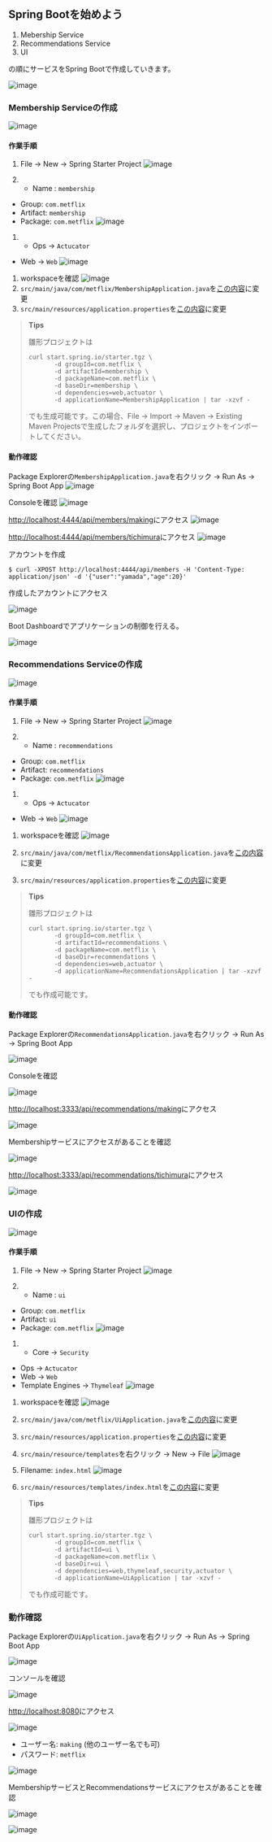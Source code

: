 ## Spring Bootを始めよう

1. Mebership Service
1. Recommendations Service
1. UI

の順にサービスをSpring Bootで作成していきます。

![image](https://qiita-image-store.s3.amazonaws.com/0/1852/c000d7ca-fc98-c0f5-c516-04c67861d419.png)

### Membership Serviceの作成

![image](https://qiita-image-store.s3.amazonaws.com/0/1852/1d6e62fb-06b4-a72e-d7f8-eddda08a9595.png)

#### 作業手順

1. File -> New -> Spring Starter Project
![image](https://qiita-image-store.s3.amazonaws.com/0/1852/642499a3-0f6f-8e3d-6f65-499808937abf.png)

1. * Name : `membership`
 * Group: `com.metflix`
 * Artifact: `membership`
 * Package: `com.metflix`
![image](https://qiita-image-store.s3.amazonaws.com/0/1852/e4f01929-5c76-f477-bb25-f0db2364193b.png)

1. * Ops -> `Actucator`
 * Web -> `Web`
![image](https://qiita-image-store.s3.amazonaws.com/0/1852/b56f00fd-3317-9fc8-5a03-d692b96be2e4.png)
1. workspaceを確認
![image](https://qiita-image-store.s3.amazonaws.com/0/1852/22412502-2a9e-9f39-fc73-e7354e0ca3b9.png)
1. `src/main/java/com/metflix/MembershipApplication.java`を[この内容](https://github.com/making/metflix/blob/master/membership/src/main/java/com/metflix/MembershipApplication.java)に変更
1. `src/main/resources/application.properties`を[この内容](https://github.com/making/metflix/blob/master/membership/src/main/resources/application.properties)に変更

> **Tips**
> 
> 雛形プロジェクトは
> ``` console
> curl start.spring.io/starter.tgz \
>        -d groupId=com.metflix \
>        -d artifactId=membership \
>        -d packageName=com.metflix \
>        -d baseDir=membership \
>        -d dependencies=web,actuator \
>        -d applicationName=MembershipApplication | tar -xzvf -
> ```
> でも生成可能です。この場合、File -> Import -> Maven -> Existing Maven Projectsで生成したフォルダを選択し、プロジェクトをインポートしてください。

#### 動作確認

Package Explorerの`MembershipApplication.java`を右クリック -> Run As -> Spring Boot App
![image](https://qiita-image-store.s3.amazonaws.com/0/1852/b0e427bf-c6cc-cdd6-b3ea-3b64fbbad960.png)

Consoleを確認
![image](https://qiita-image-store.s3.amazonaws.com/0/1852/2c5d4ab3-b3fd-d0ae-5ff4-7cdd645e35f6.png)

[http://localhost:4444/api/members/making](http://localhost:4444/api/members/making)にアクセス
![image](https://qiita-image-store.s3.amazonaws.com/0/1852/67e96d7c-1c5b-5ce7-7738-144d8f7681ea.png)

[http://localhost:4444/api/members/tichimura](http://localhost:4444/api/members/tichimura)にアクセス
![image](https://qiita-image-store.s3.amazonaws.com/0/1852/ffbddb30-e975-9c68-7cad-6aa6e6c9745f.png)

アカウントを作成

``` console
$ curl -XPOST http://localhost:4444/api/members -H 'Content-Type: application/json' -d '{"user":"yamada","age":20}'
```

作成したアカウントにアクセス

![image](https://qiita-image-store.s3.amazonaws.com/0/1852/63a0084b-bac0-18c4-d4fe-2e592338bb9b.png)

Boot Dashboardでアプリケーションの制御を行える。

![image](https://qiita-image-store.s3.amazonaws.com/0/1852/61186a8e-82f9-95f2-cba3-bb0ccaf429d6.png)



### Recommendations Serviceの作成


![image](https://qiita-image-store.s3.amazonaws.com/0/1852/46b64e20-b054-23a8-2ddf-565ce0bc731b.png)

#### 作業手順

1. File -> New -> Spring Starter Project
![image](https://qiita-image-store.s3.amazonaws.com/0/1852/642499a3-0f6f-8e3d-6f65-499808937abf.png)

1. * Name : `recommendations`
 * Group: `com.metflix`
 * Artifact: `recommendations`
 * Package: `com.metflix`
![image](https://qiita-image-store.s3.amazonaws.com/0/1852/20e595bd-1c6e-03d7-cfbf-ace23b30ca00.png)

1. * Ops -> `Actucator`
 * Web -> `Web`
![image](https://qiita-image-store.s3.amazonaws.com/0/1852/b56f00fd-3317-9fc8-5a03-d692b96be2e4.png)
1. workspaceを確認
![image](https://qiita-image-store.s3.amazonaws.com/0/1852/2e31cf1a-1475-a684-826d-fc113c49e002.png)

1. `src/main/java/com/metflix/RecommendationsApplication.java`を[この内容](https://github.com/making/metflix/blob/master/recommendations/src/main/java/com/metflix/RecommendationsApplication.java)に変更
1. `src/main/resources/application.properties`を[この内容](https://github.com/making/metflix/blob/master/recommendations/src/main/resources/application.properties)に変更

> **Tips**
> 
> 雛形プロジェクトは
> ``` console
> curl start.spring.io/starter.tgz \
>        -d groupId=com.metflix \
>        -d artifactId=recommendations \
>        -d packageName=com.metflix \
>        -d baseDir=recommendations \
>        -d dependencies=web,actuator \
>        -d applicationName=RecommendationsApplication | tar -xzvf -
> ```
> でも作成可能です。

#### 動作確認

Package Explorerの`RecommendationsApplication.java`を右クリック -> Run As -> Spring Boot App

![image](https://qiita-image-store.s3.amazonaws.com/0/1852/1f4b9fc1-6e1f-b725-e373-c150a3cc7f49.png)

Consoleを確認

![image](https://qiita-image-store.s3.amazonaws.com/0/1852/ec81c23c-d7b9-0d9c-cf54-65c36ab421e6.png)

[http://localhost:3333/api/recommendations/making](http://localhost:3333/api/recommendations/making)にアクセス

![image](https://qiita-image-store.s3.amazonaws.com/0/1852/e5fc5994-9e9c-5f1f-5908-5d6313cae7a2.png)

Membershipサービスにアクセスがあることを確認

![image](https://qiita-image-store.s3.amazonaws.com/0/1852/b077db35-37cd-5ba5-12f9-40fe827018d0.png)


[http://localhost:3333/api/recommendations/tichimura](http://localhost:3333/api/recommendations/tichimura)にアクセス

![image](https://qiita-image-store.s3.amazonaws.com/0/1852/9daf2eeb-d6ba-aac8-f8bb-83a69b4a0658.png)

### UIの作成

![image](https://qiita-image-store.s3.amazonaws.com/0/1852/f8dce7cf-0e1d-2910-7f27-f92a128abb02.png)

#### 作業手順

1. File -> New -> Spring Starter Project
![image](https://qiita-image-store.s3.amazonaws.com/0/1852/642499a3-0f6f-8e3d-6f65-499808937abf.png)

1. * Name : `ui`
 * Group: `com.metflix`
 * Artifact: `ui`
 * Package: `com.metflix`
![image](https://qiita-image-store.s3.amazonaws.com/0/1852/5afbc202-33f6-077d-cc9b-2a879905514a.png)


1. * Core -> `Security`
 * Ops -> `Actucator`
 * Web -> `Web`
 * Template Engines -> `Thymeleaf`
![image](https://qiita-image-store.s3.amazonaws.com/0/1852/a6b922ac-5f30-897a-8312-263311084910.png)

1. workspaceを確認
![image](https://qiita-image-store.s3.amazonaws.com/0/1852/892c14ab-4ccc-a474-2136-f6ac9637442c.png)

1. `src/main/java/com/metflix/UiApplication.java`を[この内容](https://github.com/making/metflix/blob/master/ui/src/main/java/com/metflix/UiApplication.java)に変更
1. `src/main/resources/application.properties`を[この内容](https://github.com/making/metflix/blob/master/ui/src/main/resources/application.properties)に変更
1. `src/main/resource/templates`を右クリック -> New -> File
![image](https://qiita-image-store.s3.amazonaws.com/0/1852/610f6cd8-1828-98ee-13c0-436531ff3aa9.png)
1. Filename: `index.html`
![image](https://qiita-image-store.s3.amazonaws.com/0/1852/8e13987c-1c85-4c42-f674-c6144fc52f5b.png)
1. `src/main/resources/templates/index.html`を[この内容](https://github.com/making/metflix/blob/master/ui/src/main/resources/templates/index.html)に変更

> **Tips**
> 
> 雛形プロジェクトは
> ``` console
> curl start.spring.io/starter.tgz \
>        -d groupId=com.metflix \
>        -d artifactId=ui \
>        -d packageName=com.metflix \
>        -d baseDir=ui \
>        -d dependencies=web,thymeleaf,security,actuator \
>        -d applicationName=UiApplication | tar -xzvf -
> ```
> でも作成可能です。


### 動作確認

Package Explorerの`UiApplication.java`を右クリック -> Run As -> Spring Boot App

![image](https://qiita-image-store.s3.amazonaws.com/0/1852/a2dfaf28-0ced-eea1-335c-55df59cdddcf.png)

コンソールを確認

![image](https://qiita-image-store.s3.amazonaws.com/0/1852/bf43ccdd-fcc0-f44e-ba85-e5528a4f990f.png)

[http://localhost:8080](http://localhost:8080)にアクセス

![image](https://qiita-image-store.s3.amazonaws.com/0/1852/560242ca-3477-1f95-de59-e0ea83864ed3.png)


* ユーザー名: `making` (他のユーザー名でも可)
* パスワード: `metflix`

![image](https://qiita-image-store.s3.amazonaws.com/0/1852/a66d0daa-a731-343f-64df-2a544960cb50.png)

MembershipサービスとRecommendationsサービスにアクセスがあることを確認

![image](https://qiita-image-store.s3.amazonaws.com/0/1852/e022f986-0052-c5aa-8440-21e707c3fd03.png)

![image](https://qiita-image-store.s3.amazonaws.com/0/1852/c7f1868b-ad25-6d27-a0dd-f0351f65499b.png)
